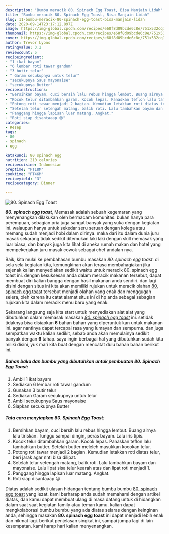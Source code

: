 ```yaml
---
description: "Bumbu meracik 80. Spinach Egg Toast, Bisa Manjain Lidah"
title: "Bumbu meracik 80. Spinach Egg Toast, Bisa Manjain Lidah"
slug: 11-bumbu-meracik-80-spinach-egg-toast-bisa-manjain-lidah
date: 2020-09-14T23:17:12.897Z
image: https://img-global.cpcdn.com/recipes/e68f8d09bcde6c8e/751x532cq70/80-spinach-egg-toast-foto-resep-utama.jpg
thumbnail: https://img-global.cpcdn.com/recipes/e68f8d09bcde6c8e/751x532cq70/80-spinach-egg-toast-foto-resep-utama.jpg
cover: https://img-global.cpcdn.com/recipes/e68f8d09bcde6c8e/751x532cq70/80-spinach-egg-toast-foto-resep-utama.jpg
author: Trevor Lyons
ratingvalue: 3.2
reviewcount: 5
recipeingredient:
- "1 ikat bayam"
- "6 lembar roti tawar gandum"
- "3 butir telur"
- " Garam secukupnya untuk telur"
- "secukupnya Saus mayonaise"
- "secukupnya Butter"
recipeinstructions:
- "Bersihkan bayam, cuci bersih lalu rebus hingga lembut. Buang airnya lalu tiriskan. Tunggu sampai dingin, peras bayam. Lalu iris tipis."
- "Kocok telur ditambahkan garam. Kocok lepas. Panaskan teflon lalu tambahkan butter. Setelah butter meleleh masukkan kocokan telur."
- "Potong roti tawar menjadi 2 bagian. Kemudian letakkan roti diatas telur, beri jarak agar nnti bisa dilipat."
- "Setelah telur setengah matang, balik roti. Lalu tambahkan bayam dan mayonaise. Lalu lipat sisa telur kearah atas dan lipat roti menjadi 1."
- "Panggang hingga lapisan luar matang. Angkat."
- "Roti siap disantaaap 😉"
categories:
- Resep
tags:
- 80
- spinach
- egg

katakunci: 80 spinach egg 
nutrition: 210 calories
recipecuisine: Indonesian
preptime: "PT18M"
cooktime: "PT46M"
recipeyield: "3"
recipecategory: Dinner

---
```



![80. Spinach Egg Toast](https://img-global.cpcdn.com/recipes/e68f8d09bcde6c8e/751x532cq70/80-spinach-egg-toast-foto-resep-utama.jpg)

<b><i>80. spinach egg toast</i></b>, Memasak adalah sebuah kegemaran yang menyenangkan dilakukan oleh bermacam komunitas. bukan hanya para perempuan, sebagian pria juga sangat banyak yang suka dengan kegiatan ini. walaupun hanya untuk sekedar seru seruan dengan kolega atau memang sudah menjadi hobi dalam dirinya. maka dari itu dalam dunia juru masak sekarang tidak sedikit ditemukan laki laki dengan skill memasak yang luar biasa, dan banyak juga kita lihat di aneka rumah makan dan hotel yang mempekerjakan juru masak cowok sebagai chef andalan nya.



Baik, kita mulai ke pembahasan bumbu masakan <i>80. spinach egg toast</i>. di sela sela kegiatan kita, kemungkinan akan terasa membahagiakan jika sejenak kalian menyediakan sedikit waktu untuk meracik 80. spinach egg toast ini. dengan kesuksesan anda dalam meracik makanan tersebut, dapat membuat diri kalian bangga dengan hasil makanan anda sendiri. dan lagi disini dengan situs ini kita akan memiliki rujukan untuk meracik olahan <u>80. spinach egg toast</u> tersebut menjadi olahan yang enak dan menggugah selera, oleh karena itu catat alamat situs ini di hp anda sebagai sebagian rujukan kita dalam meracik menu baru yang enak.


Sekarang langsung saja kita start untuk menyediakan alat alat yang dibutuhkan dalam memasak masakan <u><i>80. spinach egg toast</i></u> ini. setidak tidaknya bisa disiapkan <b>6</b> bahan bahan yang diperuntuk kan untuk makanan ini. agar nantinya dapat tercapai rasa yang lumayan dan sempurna. dan juga sempatkan waktu kalian sedikit, sebab anda akan memulainya sedikit banyak dengan <b>6</b> tahap. saya ingin berbagai hal yang dibutuhkan sudah kita miliki disini, yuk mari kita buat dengan mencatat dulu bahan bahan berikut ini.

<!--inarticleads1-->

##### Bahan baku dan bumbu yang dibutuhkan untuk pembuatan 80. Spinach Egg Toast:

1. Ambil 1 ikat bayam
1. Sediakan 6 lembar roti tawar gandum
1. Gunakan 3 butir telur
1. Sediakan  Garam secukupnya untuk telur
1. Ambil secukupnya Saus mayonaise
1. Siapkan secukupnya Butter




<!--inarticleads2-->

##### Tata cara menyiapkan 80. Spinach Egg Toast:

1. Bersihkan bayam, cuci bersih lalu rebus hingga lembut. Buang airnya lalu tiriskan. Tunggu sampai dingin, peras bayam. Lalu iris tipis.
1. Kocok telur ditambahkan garam. Kocok lepas. Panaskan teflon lalu tambahkan butter. Setelah butter meleleh masukkan kocokan telur.
1. Potong roti tawar menjadi 2 bagian. Kemudian letakkan roti diatas telur, beri jarak agar nnti bisa dilipat.
1. Setelah telur setengah matang, balik roti. Lalu tambahkan bayam dan mayonaise. Lalu lipat sisa telur kearah atas dan lipat roti menjadi 1.
1. Panggang hingga lapisan luar matang. Angkat.
1. Roti siap disantaaap 😉




Diatas adalah sedikit ulasan hidangan tentang bumbu bumbu <u>80. spinach egg toast</u> yang lezat. kami berharap anda sudah memahami dengan artikel diatas, dan kamu dapat membuat ulang di masa datang untuk di hidangkan dalam saat saat kegiatan family atau teman kamu. kalian dapat mengkolaborasi bumbu bumbu yang ada diatas selaras dengan keinginan anda, sehingga masakan <b>80. spinach egg toast</b> ini dapat menjadi lebih enak dan nikmat lagi. berikut penjelasan singkat ini, sampai jumpa lagi di lain kesempatan. kami harap hari kalian menyenangkan.
